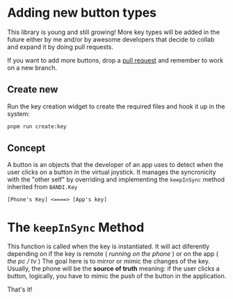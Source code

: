 # Adding new button types
This library is young and still growing! More key types will be added in the future either by me and/or by awesome developers that decide to collab and expand it by doing pull requests.

If you want to add more buttons, drop a [pull request](https://github.com/bandinopla/bandijoystick/pulls) and remember to work on a new branch.

## Create new
Run the key creation widget to create the required files and hook it up in the system:
```bash
pnpm run create:key
```


## Concept
A button is an objects that the developer of an app uses to detect when the user clicks on a button in the virtual joystick. It manages the syncronicity with the "other self" by overriding and implementing the `keepInSync` method inherited from `BANDI.Key`

```text
[Phone's Key] <====> [App's key]
```
 

# The `keepInSync` Method
This function is called when the key is instantiated. It will act diferently depending on if the key is remote ( *running on the phone* ) or on the app ( *the pc / tv* )
The goal here is to mirror or mimic the changes of the key. Usually, the phone will be the **source of truth** meaning: if the user clicks a button, logically, you have to mimic the push of the button in the application.
 
 

That's it!

